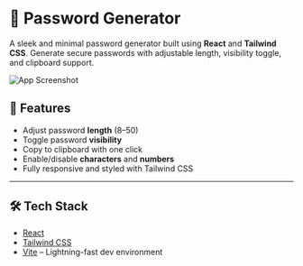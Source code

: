 # 🔐 Password Generator

A sleek and minimal password generator built using **React** and **Tailwind CSS**. Generate secure passwords with adjustable length, visibility toggle, and clipboard support.

![App Screenshot](./screenshot.png)

## 🚀 Features

- Adjust password **length** (8–50)
- Toggle password **visibility**
- Copy to clipboard with one click
- Enable/disable **characters** and **numbers**
- Fully responsive and styled with Tailwind CSS

---

## 🛠️ Tech Stack

- [React](https://react.dev/)
- [Tailwind CSS](https://tailwindcss.com/)
- [Vite](https://vitejs.dev/) – Lightning-fast dev environment

